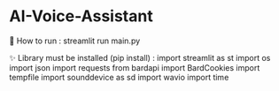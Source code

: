 # AI-Voice-Assistant

👾 How to run :
streamlit run main.py

✨ Library must be installed (pip install) :
import streamlit as st
import os
import json
import requests
from bardapi import BardCookies
import tempfile
import sounddevice as sd
import wavio
import time
